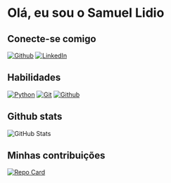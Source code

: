 # Olá, eu sou o Samuel Lidio

## Conecte-se comigo
[![Github](https://img.shields.io/badge/Github-2d2e40?style=for-the-badge&logo=github&logoColor=white)](https://github.com/SamuelLidio)
[![LinkedIn](https://img.shields.io/badge/LinkedIn-0066ff?style=for-the-badge&logo=linkedin&logoColor=white)](https://linkedin.com/in/samuel-lidio)

## Habilidades
[![Python](https://img.shields.io/badge/Pyhton-ffc43a?style=for-the-badge&logo=python&logoColor=white)](https://docs.python.org/)
[![Git](https://img.shields.io/badge/Git-ff7400?style=for-the-badge&logo=Git&logoColor=white)](https://git-scm.com/docs/git)
[![Github](https://img.shields.io/badge/Github-2d2e40?style=for-the-badge&logo=github&logoColor=white)](https://docs.github.com/)

## Github stats
![GitHub Stats](https://github-readme-stats.vercel.app/api?username=SamuelLidio&theme=transparent&bg_color=000&border_color=30A3DC&show_icons=true&icon_color=title_color=E94D5F&text_color=b6fcd5&hide_title=true)

## Minhas contribuições
[![Repo Card](https://github-readme-stats.vercel.app/api/pin/?username=SamuelLidio&repo=dio-lab-open-source&bg_color=000&border_color=30A3DC&show_icons=true&icon_color=30A3DC&title_color=E94D5F&text_color=FFF)](https://github.com/SamuelLidio/dio-lab-open-source)